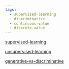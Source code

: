 ```yaml
---
tags:
  - supervised-learning
  - discriminative
  - continuous-value
  - discrete-value
---
```

[supervised-learning](data-science/machine-learning/supervised-learning.md)

[unsupervised-learning](data-science/machine-learning/unsupervised-learning.md)

[generative-vs-discriminative](data-science/generative-vs-discriminative.md)